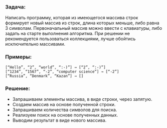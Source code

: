 ### Задача: 

Написать программу, которая из имеющегося массива строк формирует новый массив из строк, 
длина которых меньше, либо равна 3 символам. Первоначальный массив можно ввести с клавиатуры, 
либо задать на старте выполнения алгоритма. 
При решении не рекомендуется пользоваться коллекциями, лучше обойтись исключительно массивами.

### Примеры:

```
[“Hello”, “2”, “world”, “:-)”] → [“2”, “:-)”]
[“1234”, “1567”, “-2”, “computer science”] → [“-2”]
[“Russia”, “Denmark”, “Kazan”] → []
```

### Решение:
* Запрашиваем элементы массива, в виде строки, через запятую.
* Создаем массив на основе полученной строки.
* Запрашиваем количества символов для поиска.
* Реализуем поиск на основе полученных данных.
* Выводим результат в виде нового массива. 